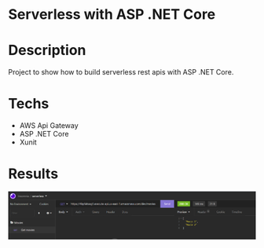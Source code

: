 # Serverless with ASP .NET Core

# Description
Project to show how to build serverless rest apis with ASP .NET Core.

# Techs
- AWS Api Gateway
- ASP .NET Core
- Xunit


# Results
<img src="./docs/insomnia.png">
